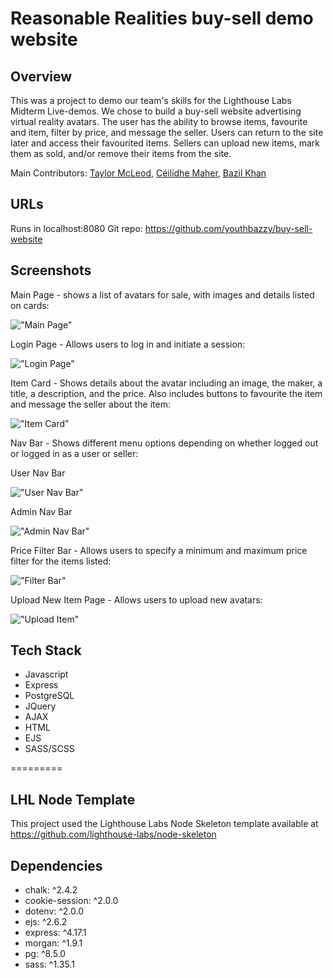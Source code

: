 Reasonable Realities buy-sell demo website
=========

## Overview

This was a project to demo our team's skills for the Lighthouse Labs Midterm Live-demos. We chose to build a buy-sell website advertising virtual reality avatars. The user has the ability to browse items, favourite and item, filter by price, and message the seller. Users can return to the site later and access their favourited items. Sellers can upload new items, mark them as sold, and/or remove their items from the site.

Main Contributors: [Taylor McLeod](https://github.com/lorleod), [Céilidhe Maher](https://github.com/cmaher15), [Bazil Khan](https://github.com/youthbazzy)

## URLs

Runs in localhost:8080
Git repo: https://github.com/youthbazzy/buy-sell-website

## Screenshots

Main Page - shows a list of avatars for sale, with images and details listed on cards:

!["Main Page"](https://github.com/youthbazzy/buy-sell-website/blob/master/midtermdocs/mainpage.png)

Login Page - Allows users to log in and initiate a session:

!["Login Page"](https://github.com/youthbazzy/buy-sell-website/blob/master/midtermdocs/loginpage.png)


Item Card - Shows details about the avatar including an image, the maker, a title, a description, and the price. Also includes buttons to favourite the item and message the seller about the item:

!["Item Card"](https://github.com/youthbazzy/buy-sell-website/blob/master/midtermdocs/itemcard.png)

Nav Bar - Shows different menu options depending on whether logged out or logged in as a user or seller:

User Nav Bar

!["User Nav Bar"](https://github.com/youthbazzy/buy-sell-website/blob/master/midtermdocs/usernav.png)

Admin Nav Bar

!["Admin Nav Bar"](https://github.com/youthbazzy/buy-sell-website/blob/master/midtermdocs/adminnav.png)

Price Filter Bar - Allows users to specify a minimum and maximum price filter for the items listed:

!["Filter Bar"](https://github.com/youthbazzy/buy-sell-website/blob/master/midtermdocs/filterbar.png)

Upload New Item Page - Allows users to upload new avatars:

!["Upload Item"](https://github.com/youthbazzy/buy-sell-website/blob/master/midtermdocs/uploaditem.png)

## Tech Stack
- Javascript
- Express
- PostgreSQL
- JQuery
- AJAX
- HTML
- EJS
- SASS/SCSS

=========
## LHL Node Template
This project used the Lighthouse Labs Node Skeleton template available at https://github.com/lighthouse-labs/node-skeleton

## Dependencies
 - chalk: ^2.4.2
 - cookie-session: ^2.0.0
 - dotenv: ^2.0.0
 - ejs: ^2.6.2
 - express: ^4.17.1
 - morgan: ^1.9.1
 - pg: ^8.5.0
 - sass: ^1.35.1
